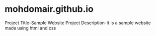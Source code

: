 # mohdomair.github.io
Project Title-Sample Website
Project Description-It is a sample website made using html and css
